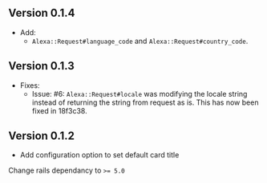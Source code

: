 ## Version 0.1.4
* Add:
  * `Alexa::Request#language_code` and `Alexa::Request#country_code`.

## Version 0.1.3
* Fixes:
  * Issue: #6: `Alexa::Request#locale` was modifying the locale string instead
  of returning the string from request as is.
  This has now been fixed in 18f3c38.

## Version 0.1.2
* Add configuration option to set default card title

Change rails dependancy to `>= 5.0`
